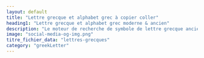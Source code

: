 ```yaml
---
layout: default
title: "Lettre grecque et alphabet grec à copier coller"
heading1: "Lettre grecque et alphabet grec moderne & ancien"
description: "Le moteur de recherche de symbole de lettre grecque ancien et moderne. Recherche rapide d'une lettre grecque minuscule ou majuscule."
image: "social-media-og-img.png"
titre_fichier_data: "lettres-grecques"
category: "greekLetter"
---
```

